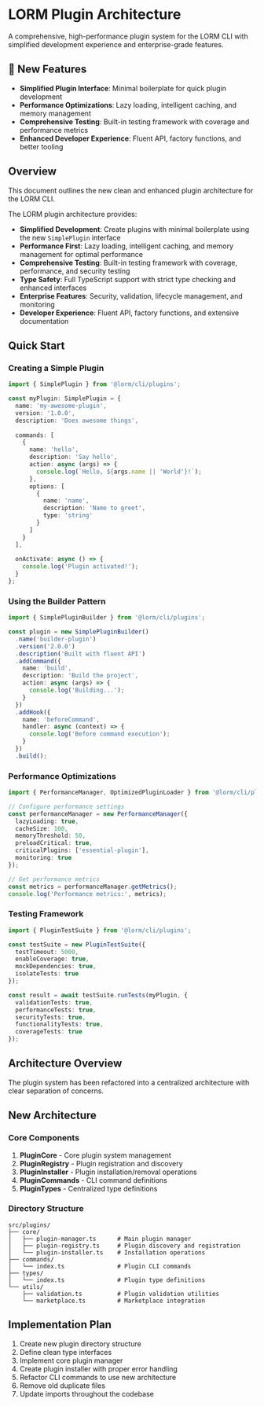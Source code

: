 # LORM Plugin Architecture

A comprehensive, high-performance plugin system for the LORM CLI with simplified development experience and enterprise-grade features.

## 🚀 New Features

- **Simplified Plugin Interface**: Minimal boilerplate for quick plugin development
- **Performance Optimizations**: Lazy loading, intelligent caching, and memory management
- **Comprehensive Testing**: Built-in testing framework with coverage and performance metrics
- **Enhanced Developer Experience**: Fluent API, factory functions, and better tooling

## Overview
This document outlines the new clean and enhanced plugin architecture for the LORM CLI.

The LORM plugin architecture provides:

- **Simplified Development**: Create plugins with minimal boilerplate using the new `SimplePlugin` interface
- **Performance First**: Lazy loading, intelligent caching, and memory management for optimal performance
- **Comprehensive Testing**: Built-in testing framework with coverage, performance, and security testing
- **Type Safety**: Full TypeScript support with strict type checking and enhanced interfaces
- **Enterprise Features**: Security, validation, lifecycle management, and monitoring
- **Developer Experience**: Fluent API, factory functions, and extensive documentation

## Quick Start

### Creating a Simple Plugin

```typescript
import { SimplePlugin } from '@lorm/cli/plugins';

const myPlugin: SimplePlugin = {
  name: 'my-awesome-plugin',
  version: '1.0.0',
  description: 'Does awesome things',
  
  commands: [
    {
      name: 'hello',
      description: 'Say hello',
      action: async (args) => {
        console.log(`Hello, ${args.name || 'World'}!`);
      },
      options: [
        {
          name: 'name',
          description: 'Name to greet',
          type: 'string'
        }
      ]
    }
  ],
  
  onActivate: async () => {
    console.log('Plugin activated!');
  }
};
```

### Using the Builder Pattern

```typescript
import { SimplePluginBuilder } from '@lorm/cli/plugins';

const plugin = new SimplePluginBuilder()
  .name('builder-plugin')
  .version('2.0.0')
  .description('Built with fluent API')
  .addCommand({
    name: 'build',
    description: 'Build the project',
    action: async (args) => {
      console.log('Building...');
    }
  })
  .addHook({
    name: 'beforeCommand',
    handler: async (context) => {
      console.log('Before command execution');
    }
  })
  .build();
```

### Performance Optimizations

```typescript
import { PerformanceManager, OptimizedPluginLoader } from '@lorm/cli/plugins';

// Configure performance settings
const performanceManager = new PerformanceManager({
  lazyLoading: true,
  cacheSize: 100,
  memoryThreshold: 50,
  preloadCritical: true,
  criticalPlugins: ['essential-plugin'],
  monitoring: true
});

// Get performance metrics
const metrics = performanceManager.getMetrics();
console.log('Performance metrics:', metrics);
```

### Testing Framework

```typescript
import { PluginTestSuite } from '@lorm/cli/plugins';

const testSuite = new PluginTestSuite({
  testTimeout: 5000,
  enableCoverage: true,
  mockDependencies: true,
  isolateTests: true
});

const result = await testSuite.runTests(myPlugin, {
  validationTests: true,
  performanceTests: true,
  securityTests: true,
  functionalityTests: true,
  coverageTests: true
});
```

## Architecture Overview

The plugin system has been refactored into a centralized architecture with clear separation of concerns.

## New Architecture

### Core Components
1. **PluginCore** - Core plugin system management
2. **PluginRegistry** - Plugin registration and discovery
3. **PluginInstaller** - Plugin installation/removal operations
4. **PluginCommands** - CLI command definitions
5. **PluginTypes** - Centralized type definitions

### Directory Structure
```
src/plugins/
├── core/
│   ├── plugin-manager.ts      # Main plugin manager
│   ├── plugin-registry.ts     # Plugin discovery and registration
│   └── plugin-installer.ts    # Installation operations
├── commands/
│   └── index.ts               # Plugin CLI commands
├── types/
│   └── index.ts               # Plugin type definitions
└── utils/
    ├── validation.ts          # Plugin validation utilities
    └── marketplace.ts         # Marketplace integration
```

## Implementation Plan
1. Create new plugin directory structure
2. Define clean type interfaces
3. Implement core plugin manager
4. Create plugin installer with proper error handling
5. Refactor CLI commands to use new architecture
6. Remove old duplicate files
7. Update imports throughout the codebase